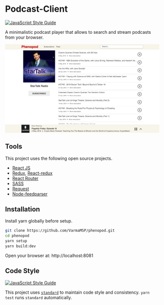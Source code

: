 # Podcast-Client
[![JavaScript Style Guide](https://img.shields.io/badge/code_style-standard-brightgreen.svg)](https://standardjs.com)

A minimalistic podcast player that allows to search and stream podcasts from your browser.

![alt text](https://raw.githubusercontent.com/VarmaMSP/phenopod-client/master/screenshot.png "Screenshot")

## Tools
This project uses the following open source projects.

* [React JS](http://facebook.github.io/react/index.html)
* [Redux](https://redux.js.org/), [React-redux](https://github.com/reactjs/react-redux)
* [React Router](https://github.com/ReactTraining/react-router)
* [SASS](http://sass-lang.com/)
* [Request](https://github.com/request/request)
* [Node-feedparser](https://github.com/danmactough/node-feedparser)

## Installation
Install yarn globally before setup.

```sh
git clone https://github.com/VarmaMSP/phenopod.git
cd phenopod
yarn setup
yarn build:dev
```
Open your browser at: http://localhost:8081

## Code Style
[![JavaScript Style Guide][standard-image]][standard-url]

This project uses [`standard`][standard-url] to maintain code style and consistency. 
`yarn test` runs `standard` automatically.

[standard-image]: https://cdn.rawgit.com/standard/standard/master/badge.svg
[standard-url]: https://github.com/standard/standard
